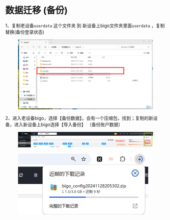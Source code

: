 # 数据迁移 (备份)

1、复制老设备`userdata` 这个文件夹 到 新设备上bigo文件夹里面`userdata` ，复制替换(备份登录状态)

<figure><img src="../../.gitbook/assets/lQLPKcgfg24UcqXNAk3NBHOwqg-1oBEYvrYHLhNCu0H5AA_1139_589.png" alt=""><figcaption></figcaption></figure>

2、进入老设备bigo，选择【备份数据】，会有一个压缩包，找到；复制的新设备，进入新设备上bigo选择【导入备份】 （备份账户数据）  &#x20;

<figure><img src="../../.gitbook/assets/ab3dae1e593cc68b8923c4eacb6be987.png" alt=""><figcaption></figcaption></figure>

<figure><img src="../../.gitbook/assets/image (29) (1).png" alt=""><figcaption></figcaption></figure>
